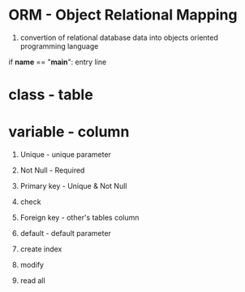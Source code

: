 # ORM - Object Relational Mapping

1. convertion of relational database data into objects oriented programming language


if __name__ == "__main__":  entry line


# class - table
# variable - column

1. Unique - unique parameter
2. Not Null - Required
3. Primary key - Unique & Not Null
4. check
5. Foreign key - other's tables column
6. default - default parameter
7. create index


1. modify
2. read all